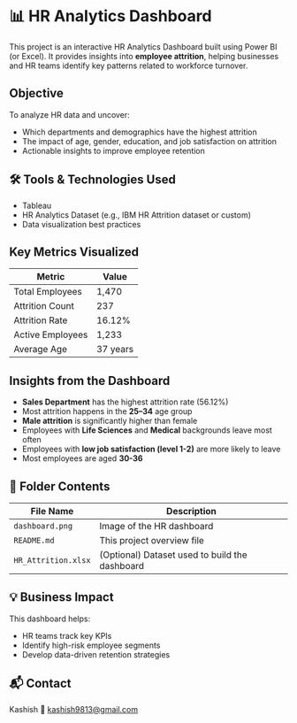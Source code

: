 # 📊 HR Analytics Dashboard

This project is an interactive HR Analytics Dashboard built using Power BI (or Excel). It provides insights into **employee attrition**, helping businesses and HR teams identify key patterns related to workforce turnover.

##  Objective

To analyze HR data and uncover:
- Which departments and demographics have the highest attrition
- The impact of age, gender, education, and job satisfaction on attrition
- Actionable insights to improve employee retention

## 🛠️ Tools & Technologies Used

- Tableau
- HR Analytics Dataset (e.g., IBM HR Attrition dataset or custom)
- Data visualization best practices

##  Key Metrics Visualized

| Metric              | Value     |
|---------------------|-----------|
| Total Employees     | 1,470     |
| Attrition Count     | 237       |
| Attrition Rate      | 16.12%    |
| Active Employees    | 1,233     |
| Average Age         | 37 years  |


## Insights from the Dashboard

- **Sales Department** has the highest attrition rate (56.12%)
- Most attrition happens in the **25–34** age group
- **Male attrition** is significantly higher than female
- Employees with **Life Sciences** and **Medical** backgrounds leave most often
- Employees with **low job satisfaction (level 1-2)** are more likely to leave
- Most employees are aged **30-36**

## 📁 Folder Contents

| File Name          | Description                                      |
|--------------------|--------------------------------------------------|
| `dashboard.png`    | Image of the HR dashboard                        |
| `README.md`        | This project overview file                       |
| `HR_Attrition.xlsx`| (Optional) Dataset used to build the dashboard   |


## 💡 Business Impact

This dashboard helps:
- HR teams track key KPIs
- Identify high-risk employee segments
- Develop data-driven retention strategies

## 📬 Contact

Kashish 
📧 kashish9813@gmail.com 


